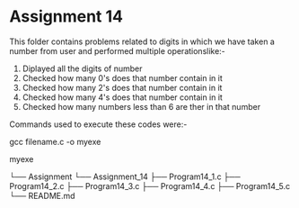 # Assignment 14
 This folder contains problems related to digits in which we have taken a number from user and performed multiple operationslike:- 
 1. Diplayed all the digits of number
 2. Checked how many 0's does that number contain in it
 3. Checked how many 2's does that number contain in it
 4. Checked how many 4's does that number contain in it
 5. Checked how many numbers less than 6 are ther in that number
 
Commands used to execute these codes were:-
 
 gcc filename.c -o myexe 
 
 myexe 

└── Assignment
    └── Assignment_14
        ├── Program14_1.c
        ├── Program14_2.c
        ├── Program14_3.c
        ├── Program14_4.c
        ├── Program14_5.c
        └── README.md
